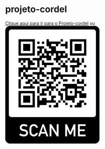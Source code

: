 # projeto-cordel
 <a href='https://nogueirafelipe.github.io/projeto-cordel/' target='_blank' rel='external'>Clique aqui para ir para o Projeto-cordel</a>
 ou
 <img src='imagens/qr-code.png' alt='Um QR Code'>
